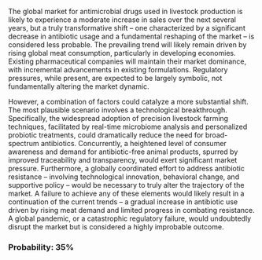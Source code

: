 The global market for antimicrobial drugs used in livestock production is likely to experience a moderate increase in sales over the next several years, but a truly transformative shift – one characterized by a significant decrease in antibiotic usage and a fundamental reshaping of the market – is considered less probable. The prevailing trend will likely remain driven by rising global meat consumption, particularly in developing economies. Existing pharmaceutical companies will maintain their market dominance, with incremental advancements in existing formulations. Regulatory pressures, while present, are expected to be largely symbolic, not fundamentally altering the market dynamic.

However, a combination of factors could catalyze a more substantial shift. The most plausible scenario involves a technological breakthrough. Specifically, the widespread adoption of precision livestock farming techniques, facilitated by real-time microbiome analysis and personalized probiotic treatments, could dramatically reduce the need for broad-spectrum antibiotics. Concurrently, a heightened level of consumer awareness and demand for antibiotic-free animal products, spurred by improved traceability and transparency, would exert significant market pressure. Furthermore, a globally coordinated effort to address antibiotic resistance – involving technological innovation, behavioral change, and supportive policy – would be necessary to truly alter the trajectory of the market. A failure to achieve any of these elements would likely result in a continuation of the current trends – a gradual increase in antibiotic use driven by rising meat demand and limited progress in combating resistance. A global pandemic, or a catastrophic regulatory failure, would undoubtedly disrupt the market but is considered a highly improbable outcome.

### Probability: 35%